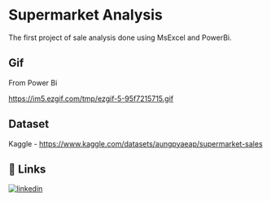 
# Supermarket Analysis 

The first project of sale analysis done using MsExcel and PowerBi.
 

## Gif

From Power Bi

https://im5.ezgif.com/tmp/ezgif-5-95f7215715.gif
## Dataset
Kaggle - https://www.kaggle.com/datasets/aungpyaeap/supermarket-sales
## 🔗 Links
[![linkedin](https://img.shields.io/badge/linkedin-0A66C2?style=for-the-badge&logo=linkedin&logoColor=white)](https://www.linkedin.com/)


